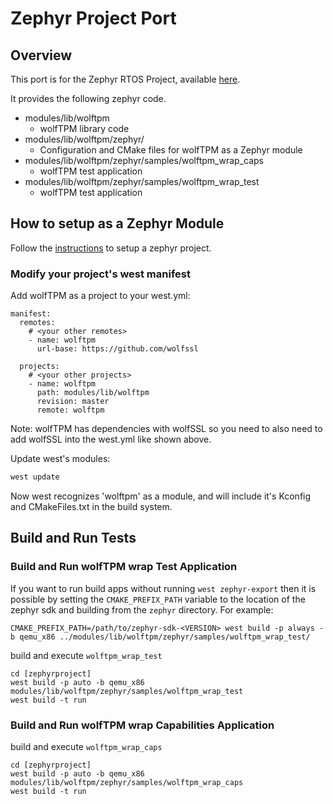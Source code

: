 Zephyr Project Port
===================

## Overview

This port is for the Zephyr RTOS Project, available [here](https://www.zephyrproject.org/).


It provides the following zephyr code.

- modules/lib/wolftpm
    - wolfTPM library code
- modules/lib/wolftpm/zephyr/
    - Configuration and CMake files for wolfTPM as a Zephyr module
- modules/lib/wolftpm/zephyr/samples/wolftpm_wrap_caps
    - wolfTPM test application
- modules/lib/wolftpm/zephyr/samples/wolftpm_wrap_test
    - wolfTPM test application

## How to setup as a Zephyr Module

Follow the [instructions](https://docs.zephyrproject.org/latest/develop/getting_started/index.html) to setup a zephyr project.

### Modify your project's west manifest

Add wolfTPM as a project to your west.yml:

```
manifest:
  remotes:
    # <your other remotes>
    - name: wolftpm
      url-base: https://github.com/wolfssl

  projects:
    # <your other projects>
    - name: wolftpm
      path: modules/lib/wolftpm
      revision: master
      remote: wolftpm
```

Note: wolfTPM has dependencies with wolfSSL so you need to also need to add wolfSSL into the west.yml like shown above.

Update west's modules:

```bash
west update
```

Now west recognizes 'wolftpm' as a module, and will include it's Kconfig and
CMakeFiles.txt in the build system.

## Build and Run Tests

### Build and Run wolfTPM wrap Test Application

If you want to run build apps without running `west zephyr-export` then it is
possible by setting the `CMAKE_PREFIX_PATH` variable to the location of the
zephyr sdk and building from the `zephyr` directory. For example:

```
CMAKE_PREFIX_PATH=/path/to/zephyr-sdk-<VERSION> west build -p always -b qemu_x86 ../modules/lib/wolftpm/zephyr/samples/wolftpm_wrap_test/
```

build and execute `wolftpm_wrap_test`

```
cd [zephyrproject]
west build -p auto -b qemu_x86 modules/lib/wolftpm/zephyr/samples/wolftpm_wrap_test
west build -t run
```

### Build and Run wolfTPM wrap Capabilities Application

build and execute `wolftpm_wrap_caps`

```
cd [zephyrproject]
west build -p auto -b qemu_x86 modules/lib/wolftpm/zephyr/samples/wolftpm_wrap_caps
west build -t run
```

